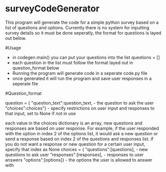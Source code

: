 # surveyCodeGenerator
This program will generate the code for a simple python survey based on a list of questions and options. Currently there is no system for inputting survey details so it must be done seperatly, the format for questions is layed out below.


#Usage
* in codegen.main() you can put your questions into the list questions = []
* each question in the list must follow the format layed out in question_format below
* Running the program will generate code in a seperate code.py file
* once generated it will run the program and save user responses in a seperate file


#Question_format

question = {  "question_text":question_text,  - the question to ask the user
              "choices":choices"}             - specify restrictions on user input and responses to that input, set to None if not in use

each value in the choices dictionary is an array, new questions and responses are based on user response. For example, if the user responded with the option in index 2 of the options list, it would ask a new question or send a response based on index 2 of the questions and responses list. if you do not want a response or new question for a certain user input, specify that index as None
choices = {   "questions":[questions],        - new questions to ask user
              "responses":[responses],        - responses to user answers
              "options":[options]}            - the options the user is allowed to answer with
